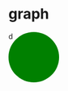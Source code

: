 # graph
<div style="width: 100px; height: 100px; border-radius: 50%; background-color: green">d</div>
